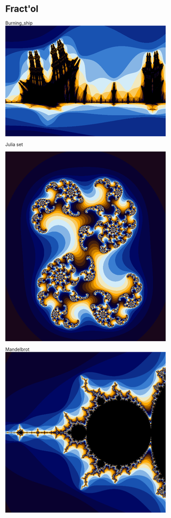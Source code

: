 # Fract'ol


Burning_ship
![](https://raw.githubusercontent.com/OB42/fract-ol/master/burning_ship.png)

Julia set

![](https://raw.githubusercontent.com/OB42/fract-ol/master/julia.png)

Mandelbrot
![](https://raw.githubusercontent.com/OB42/fract-ol/master/mandelbrot.png)
